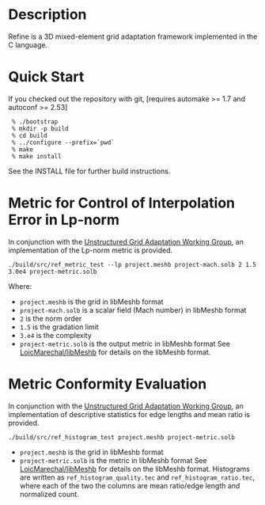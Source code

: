 # Description

Refine is a 3D mixed-element grid adaptation framework implemented in
the C language.

# Quick Start

If you checked out the repository with git, 
[requires automake >= 1.7 and autoconf >= 2.53]
```
 % ./bootstrap
 % mkdir -p build
 % cd build
 % ../configure --prefix=`pwd`
 % make
 % make install
```
See the INSTALL file for further build instructions.

# Metric for Control of Interpolation Error in Lp-norm
In conjunction with the
[Unstructured Grid Adaptation Working Group](https://ugawg.github.io/),
an implementation of the Lp-norm metric is provided.
```
./build/src/ref_metric_test --lp project.meshb project-mach.solb 2 1.5 3.0e4 project-metric.solb
```
Where:
 - `project.meshb` is the grid in libMeshb format
 - `project-mach.solb` is a scalar field (Mach number) in libMeshb format
 - `2` is the norm order
 - `1.5` is the gradation limit
 - `3.e4` is the complexity
 - `project-metric.solb` is the output metric in libMeshb format
 See [LoicMarechal/libMeshb](https://github.com/LoicMarechal/libMeshb)
 for details on the libMeshb format.

# Metric Conformity Evaluation
In conjunction with the
[Unstructured Grid Adaptation Working Group](https://ugawg.github.io/),
an implementation of descriptive statistics for edge lengths and mean ratio is
provided.
```
./build/src/ref_histogram_test project.meshb project-metric.solb
```
 - `project.meshb` is the grid in libMeshb format
 - `project-metric.solb` is the metric in libMeshb format
 See [LoicMarechal/libMeshb](https://github.com/LoicMarechal/libMeshb) for details on the libMeshb format.
Histograms are written as `ref_histogram_quality.tec` and
`ref_histogram_ratio.tec`, where each of the two the columns are
mean ratio/edge length and normalized count.  
